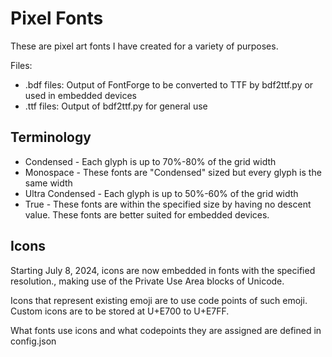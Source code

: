 # Pixel Fonts
These are pixel art fonts I have created for a variety of purposes.

Files:
- .bdf files: Output of FontForge to be converted to TTF by bdf2ttf.py or used in embedded devices
- .ttf files: Output of bdf2ttf.py for general use

## Terminology

- Condensed - Each glyph is up to 70%-80% of the grid width
- Monospace - These fonts are "Condensed" sized but every glyph is the same width
- Ultra Condensed - Each glyph is up to 50%-60% of the grid width
- True - These fonts are within the specified size by having no descent value. These fonts are better suited for embedded devices.


## Icons
Starting July 8, 2024, icons are now embedded in fonts with the specified resolution., making use of the Private Use Area blocks of Unicode.

Icons that represent existing emoji are to use code points of such emoji. Custom icons are to be stored at U+E700 to U+E7FF.

What fonts use icons and what codepoints they are assigned are defined in config.json

